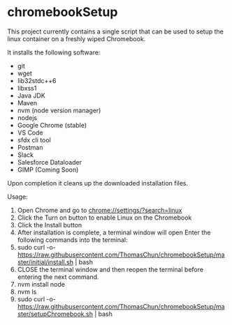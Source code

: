 # chromebookSetup

This project currently contains a single script that can be used to setup the linux container on a freshly wiped Chromebook.

It installs the following software:
* git 
* wget 
* lib32stdc++6 
* libxss1
* Java JDK
* Maven
* nvm (node version manager)
* nodejs
* Google Chrome (stable)
* VS Code
* sfdx cli tool
* Postman
* Slack
* Salesforce Dataloader
* GIMP (Coming Soon)

Upon completion it cleans up the downloaded installation files.

Usage:
1. Open Chrome and go to [chrome://settings/?search=linux](chrome://settings/?search=linux)
2. Click the Turn on button to enable Linux on the Chromebook
3. Click the Install button
4. After installation is complete, a terminal window will open
Enter the following commands into the terminal:
5. sudo curl -o- https://raw.githubusercontent.com/ThomasChun/chromebookSetup/master/initial/install.sh | bash
6. CLOSE the terminal window and then reopen the terminal before entering the next command.
7. nvm install node
8. nvm ls
9. sudo curl -o- https://raw.githubusercontent.com/ThomasChun/chromebookSetup/master/setupChromebook.sh | bash
